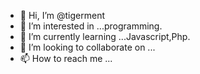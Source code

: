 - 👋 Hi, I’m @tigerment
- 👀 I’m interested in ...programming. 
- 🌱 I’m currently learning ...Javascript,Php. 
- 💞️ I’m looking to collaborate on ...
- 📫 How to reach me ...

<!---
tigerment/tigerment is a ✨ special ✨ repository because its `README.md` (this file) appears on your GitHub profile.
You can click the Preview link to take a look at your changes.
--->
